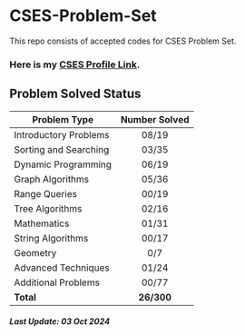 # CSES-Problem-Set
This repo consists of accepted codes for CSES Problem Set.

### Here is my [CSES Profile Link](https://cses.fi/user/182950).

## Problem Solved Status
| Problem Type          | Number Solved |
|-----------------------|:-------------:|
| Introductory Problems |     08/19     |
| Sorting and Searching |     03/35     |
| Dynamic Programming   |     06/19     |
| Graph Algorithms      |     05/36     |
| Range Queries         |     00/19     |
| Tree Algorithms       |     02/16     |
| Mathematics           |     01/31     |
| String Algorithms     |     00/17     |
| Geometry              |      0/7      |
| Advanced Techniques   |     01/24     |
| Additional Problems   |     00/77     |
| **Total**             |    **26/300**  |

#### *Last Update: 03 Oct 2024* 